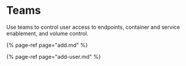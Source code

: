 # Teams

Use teams to control user access to endpoints, container and service enablement, and volume control.

{% page-ref page="add.md" %}

{% page-ref page="add-user.md" %}




